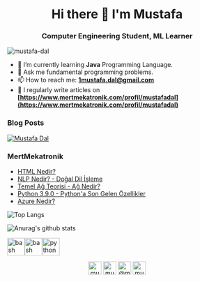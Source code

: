 <h1 align="center"> Hi there 👋 I'm Mustafa </h1>
<h3 align="center"> Computer Engineering Student, ML Learner </h3>
<p align="left"> <img src="https://komarev.com/ghpvc/?username=mustafa-dal" alt="mustafa-dal" /> </p>

- 🌱 I’m currently learning **Java** Programming Language.
- 💬 Ask me fundamental programming problems.
- 📫 How to reach me: **1mustafa.dal@gmail.com**
- 📝 I regularly write articles on **[https://www.mertmekatronik.com/profil/mustafadal](https://www.mertmekatronik.com/profil/mustafadal)**

### Blog Posts
<!-- BLOG-POST-LIST:START -->
[![Mustafa Dal](https://github-readme-medium.vercel.app/?username=mustafa-dal)](https://medium.com/@mustafa-dal)
<!-- BLOG-POST-LIST:END -->
### MertMekatronik
* <a href="https://www.mertmekatronik.com/html-nedir" target="_blank">HTML Nedir?</a>
* [NLP Nedir? - Doğal Dil İşleme](https://www.mertmekatronik.com/nlp-nedir)
* [Temel Ağ Teorisi - Ağ Nedir?](https://www.mertmekatronik.com/temel-ag-teorisi)
* [Python 3.9.0 - Python'a Son Gelen Özellikler](https://www.mertmekatronik.com/python-390)
* [Azure Nedir?](https://www.mertmekatronik.com/azure-nedir)


![Top Langs](https://github-readme-stats.vercel.app/api/top-langs/?username=mustafa-dal&theme=algolia&layout=compact&langs_count=8)

![Anurag's github stats](https://github-readme-stats.vercel.app/api?username=mustafa-dal&theme=algolia&show_icons=true)

<p align="left">
<img src="https://www.vectorlogo.zone/logos/gnu_bash/gnu_bash-icon.svg" alt="bash" width="40" height="40"/><img src="https://cdn.jsdelivr.net/npm/simple-icons@3.0.1/icons/java.svg" alt="bash" width="40" height="40"/><img src="https://devicons.github.io/devicon/devicon.git/icons/python/python-original.svg" alt="python" width="40" height="40"/> </p> <p align="center">
<a href="https://twitter.com/mustafadal_" target="_blank"><img align="center" src="https://cdn.jsdelivr.net/npm/simple-icons@3.0.1/icons/twitter.svg" alt="mustafa-dal" height="30" width="30" /></a>
<a href="https://www.linkedin.com/in/mustafa-dal1/" target="blank"><img align="center" src="https://cdn.jsdelivr.net/npm/simple-icons@3.0.1/icons/linkedin.svg" alt="mustafa-dal" height="30" width="30" /></a>
<a href="https://medium.com/@mustafa-dal" target="_blank"><img align="center" src="https://cdn.jsdelivr.net/npm/simple-icons@3.0.1/icons/medium.svg" alt="@mustafa-dal" height="30" width="30" /></a>
<a href="https://kaggle.com/mustafa0dal" target="_blank"><img align="center" src="https://cdn.jsdelivr.net/npm/simple-icons@3.0.1/icons/kaggle.svg" alt="mustafa0dal" height="30" width="30" /></a>
</p>


